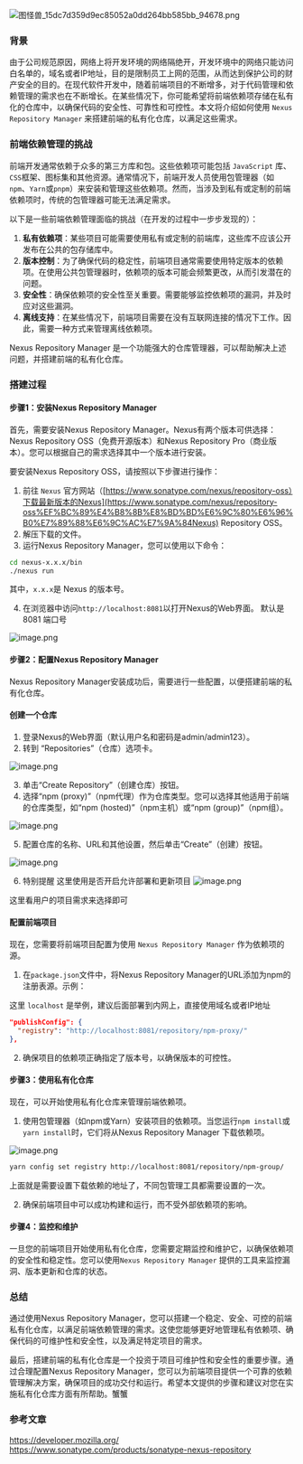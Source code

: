 
![图怪兽_15dc7d359d9ec85052a0dd264bb585bb_94678.png](https://p6-juejin.byteimg.com/tos-cn-i-k3u1fbpfcp/a33ced78178d4c8e86fa8d13d147e7c6~tplv-k3u1fbpfcp-jj-mark:0:0:0:0:q75.image#?w=900&h=383&s=275894&e=png&b=fdc62e)

### 背景

由于公司规范原因，网络上将开发环境的网络隔绝开，开发环境中的网络只能访问白名单的，域名或者IP地址，目的是限制员工上网的范围，从而达到保护公司的财产安全的目的。在现代软件开发中，随着前端项目的不断增多，对于代码管理和依赖管理的需求也在不断增长。在某些情况下，你可能希望将前端依赖项存储在私有化的仓库中，以确保代码的安全性、可靠性和可控性。本文将介绍如何使用 `Nexus Repository Manager` 来搭建前端的私有化仓库，以满足这些需求。

### 前端依赖管理的挑战

前端开发通常依赖于众多的第三方库和包。这些依赖项可能包括 `JavaScript` 库、`CSS`框架、图标集和其他资源。通常情况下，前端开发人员使用包管理器（如`npm`、`Yarn`或`pnpm`）来安装和管理这些依赖项。然而，当涉及到私有或定制的前端依赖项时，传统的包管理器可能无法满足需求。

以下是一些前端依赖管理面临的挑战（在开发的过程中一步步发现的）：

1.  **私有依赖项**：某些项目可能需要使用私有或定制的前端库，这些库不应该公开发布在公共的包存储库中。
2.  **版本控制**：为了确保代码的稳定性，前端项目通常需要使用特定版本的依赖项。在使用公共包管理器时，依赖项的版本可能会频繁更改，从而引发潜在的问题。
3.  **安全性**：确保依赖项的安全性至关重要。需要能够监控依赖项的漏洞，并及时应对这些漏洞。
4.  **离线支持**：在某些情况下，前端项目需要在没有互联网连接的情况下工作。因此，需要一种方式来管理离线依赖项。

Nexus Repository Manager 是一个功能强大的仓库管理器，可以帮助解决上述问题，并搭建前端的私有化仓库。

### 搭建过程

#### 步骤1：安装Nexus Repository Manager

首先，需要安装Nexus Repository Manager。Nexus有两个版本可供选择：Nexus Repository OSS（免费开源版本）和Nexus Repository Pro（商业版本）。您可以根据自己的需求选择其中一个版本进行安装。

要安装Nexus Repository OSS，请按照以下步骤进行操作：

1.  前往 `Nexus` 官方网站（[https://www.sonatype.com/nexus/repository-oss）下载最新版本的Nexus](https://www.sonatype.com/nexus/repository-oss%EF%BC%89%E4%B8%8B%E8%BD%BD%E6%9C%80%E6%96%B0%E7%89%88%E6%9C%AC%E7%9A%84Nexus) Repository OSS。
2.  解压下载的文件。
3.  运行Nexus Repository Manager，您可以使用以下命令：

```bash
cd nexus-x.x.x/bin
./nexus run
```

其中，`x.x.x`是 Nexus 的版本号。

4.  在浏览器中访问`http://localhost:8081`以打开Nexus的Web界面。 默认是8081 端口号


![image.png](https://p3-juejin.byteimg.com/tos-cn-i-k3u1fbpfcp/1f0d01cd440a45a3be7fe27a679cc4ad~tplv-k3u1fbpfcp-jj-mark:0:0:0:0:q75.image#?w=1920&h=931&s=62019&e=png&b=fbfbfb)

#### 步骤2：配置Nexus Repository Manager

Nexus Repository Manager安装成功后，需要进行一些配置，以便搭建前端的私有化仓库。


#### 创建一个仓库

1.  登录Nexus的Web界面（默认用户名和密码是admin/admin123）。
2.  转到 “Repositories”（仓库）选项卡。


![image.png](https://p1-juejin.byteimg.com/tos-cn-i-k3u1fbpfcp/0c397978356045d3b9e7649b9d84ecb4~tplv-k3u1fbpfcp-jj-mark:0:0:0:0:q75.image#?w=1920&h=931&s=147663&e=png&b=f6f6f6)

3.  单击“Create Repository”（创建仓库）按钮。
4.  选择“npm (proxy)”（npm代理）作为仓库类型。您可以选择其他适用于前端的仓库类型，如“npm (hosted)”（npm主机）或“npm (group)”（npm组）。


![image.png](https://p1-juejin.byteimg.com/tos-cn-i-k3u1fbpfcp/4183d279bac743db879110de1a45ac92~tplv-k3u1fbpfcp-jj-mark:0:0:0:0:q75.image#?w=1920&h=931&s=125824&e=png&b=f7f7f7)

5.  配置仓库的名称、URL和其他设置，然后单击“Create”（创建）按钮。

![image.png](https://p6-juejin.byteimg.com/tos-cn-i-k3u1fbpfcp/baadc6d5a4f7404e995f2fa2c62f09d6~tplv-k3u1fbpfcp-jj-mark:0:0:0:0:q75.image#?w=1920&h=931&s=111332&e=png&b=f8f8f8)

6. 特别提醒  这里使用是否开启允许部署和更新项目
![image.png](https://p3-juejin.byteimg.com/tos-cn-i-k3u1fbpfcp/45982ebfb5d14ac2ad65ea6d9f5a7065~tplv-k3u1fbpfcp-jj-mark:0:0:0:0:q75.image#?w=1920&h=931&s=119822&e=png&b=f8f8f8)

这里看用户的项目需求来选择即可

#### 配置前端项目

现在，您需要将前端项目配置为使用 `Nexus Repository Manager` 作为依赖项的源。

1. 在`package.json`文件中，将Nexus Repository Manager的URL添加为npm的注册表源。示例：

这里 `localhost` 是举例，建议后面部署到内网上，直接使用域名或者IP地址
```json
"publishConfig": {
  "registry": "http://localhost:8081/repository/npm-proxy/"
},
```

2. 确保项目的依赖项正确指定了版本号，以确保版本的可控性。

#### 步骤3：使用私有化仓库

现在，可以开始使用私有化仓库来管理前端依赖项。

1.  使用包管理器（如npm或Yarn）安装项目的依赖项。当您运行`npm install`或`yarn install`时，它们将从Nexus Repository Manager 下载依赖项。


![image.png](https://p6-juejin.byteimg.com/tos-cn-i-k3u1fbpfcp/dca5b3e6e9574c31b103c58dfa1818e4~tplv-k3u1fbpfcp-jj-mark:0:0:0:0:q75.image#?w=1920&h=931&s=141942&e=png&b=f6f6f6)

```bash
yarn config set registry http://localhost:8081/repository/npm-group/
```

上面就是需要设置下载依赖的地址了，不同包管理工具都需要设置的一次。

2.  确保前端项目中可以成功构建和运行，而不受外部依赖项的影响。

#### 步骤4：监控和维护

一旦您的前端项目开始使用私有化仓库，您需要定期监控和维护它，以确保依赖项的安全性和稳定性。您可以使用`Nexus Repository Manager` 提供的工具来监控漏洞、版本更新和仓库的状态。


### 总结

通过使用Nexus Repository Manager，您可以搭建一个稳定、安全、可控的前端私有化仓库，以满足前端依赖管理的需求。这使您能够更好地管理私有依赖项、确保代码的可维护性和安全性，以及满足特定项目的需求。

最后，搭建前端的私有化仓库是一个投资于项目可维护性和安全性的重要步骤。通过合理配置Nexus Repository Manager，您可以为前端项目提供一个可靠的依赖管理解决方案，确保项目的成功交付和运行。希望本文提供的步骤和建议对您在实施私有化仓库方面有所帮助。蟹蟹

### 参考文章

https://developer.mozilla.org/  
https://www.sonatype.com/products/sonatype-nexus-repository  


